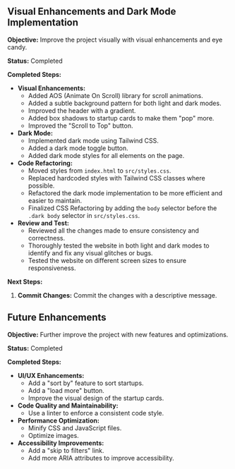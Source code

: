 ## Visual Enhancements and Dark Mode Implementation

**Objective:** Improve the project visually with visual enhancements and eye candy.

**Status:** Completed

**Completed Steps:**

*   **Visual Enhancements:**
    *   Added AOS (Animate On Scroll) library for scroll animations.
    *   Added a subtle background pattern for both light and dark modes.
    *   Improved the header with a gradient.
    *   Added box shadows to startup cards to make them "pop" more.
    *   Improved the "Scroll to Top" button.
*   **Dark Mode:**
    *   Implemented dark mode using Tailwind CSS.
    *   Added a dark mode toggle button.
    *   Added dark mode styles for all elements on the page.
*   **Code Refactoring:**
    *   Moved styles from `index.html` to `src/styles.css`.
    *   Replaced hardcoded styles with Tailwind CSS classes where possible.
    *   Refactored the dark mode implementation to be more efficient and easier to maintain.
    *   Finalized CSS Refactoring by adding the `body` selector before the `.dark body` selector in `src/styles.css`.
*   **Review and Test:**
    *   Reviewed all the changes made to ensure consistency and correctness.
    *   Thoroughly tested the website in both light and dark modes to identify and fix any visual glitches or bugs.
    *   Tested the website on different screen sizes to ensure responsiveness.

**Next Steps:**

1.  **Commit Changes:** Commit the changes with a descriptive message.

## Future Enhancements

**Objective:** Further improve the project with new features and optimizations.

**Status:** Completed

**Completed Steps:**

*   **UI/UX Enhancements:**
    *   Add a "sort by" feature to sort startups.
    *   Add a "load more" button.
    *   Improve the visual design of the startup cards.
*   **Code Quality and Maintainability:**
    *   Use a linter to enforce a consistent code style.
*   **Performance Optimization:**
    *   Minify CSS and JavaScript files.
    *   Optimize images.
*   **Accessibility Improvements:**
    *   Add a "skip to filters" link.
    *   Add more ARIA attributes to improve accessibility.
